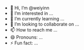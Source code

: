 - 👋 Hi, I’m @weiyinn
- 👀 I’m interested in ...
- 🌱 I’m currently learning ...
- 💞️ I’m looking to collaborate on ...
- 📫 How to reach me ...
- 😄 Pronouns: ...
- ⚡ Fun fact: ...

<!---
weiyinn/weiyinn is a ✨ special ✨ repository because its `README.md` (this file) appears on your GitHub profile.
You can click the Preview link to take a look at your changes.
--->
